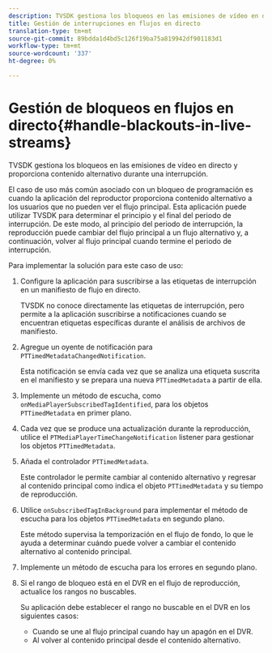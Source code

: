 ```yaml
---
description: TVSDK gestiona los bloqueos en las emisiones de vídeo en directo y proporciona contenido alternativo durante una interrupción.
title: Gestión de interrupciones en flujos en directo
translation-type: tm+mt
source-git-commit: 89bdda1d4bd5c126f19ba75a819942df901183d1
workflow-type: tm+mt
source-wordcount: '337'
ht-degree: 0%

---
```



# Gestión de bloqueos en flujos en directo{#handle-blackouts-in-live-streams}

TVSDK gestiona los bloqueos en las emisiones de vídeo en directo y proporciona contenido alternativo durante una interrupción.

El caso de uso más común asociado con un bloqueo de programación es cuando la aplicación del reproductor proporciona contenido alternativo a los usuarios que no pueden ver el flujo principal. Esta aplicación puede utilizar TVSDK para determinar el principio y el final del periodo de interrupción. De este modo, al principio del periodo de interrupción, la reproducción puede cambiar del flujo principal a un flujo alternativo y, a continuación, volver al flujo principal cuando termine el periodo de interrupción.

Para implementar la solución para este caso de uso:

1. Configure la aplicación para suscribirse a las etiquetas de interrupción en un manifiesto de flujo en directo.

   TVSDK no conoce directamente las etiquetas de interrupción, pero permite a la aplicación suscribirse a notificaciones cuando se encuentran etiquetas específicas durante el análisis de archivos de manifiesto.
1. Agregue un oyente de notificación para `PTTimedMetadataChangedNotification`.

   Esta notificación se envía cada vez que se analiza una etiqueta suscrita en el manifiesto y se prepara una nueva `PTTimedMetadata` a partir de ella.

1. Implemente un método de escucha, como `onMediaPlayerSubscribedTagIdentified`, para los objetos `PTTimedMetadata` en primer plano.

1. Cada vez que se produce una actualización durante la reproducción, utilice el `PTMediaPlayerTimeChangeNotification` listener para gestionar los objetos `PTTimedMetadata`.

1. Añada el controlador `PTTimedMetadata`.

   Este controlador le permite cambiar al contenido alternativo y regresar al contenido principal como indica el objeto `PTTimedMetadata` y su tiempo de reproducción.

1. Utilice `onSubscribedTagInBackground` para implementar el método de escucha para los objetos `PTTimedMetadata` en segundo plano.

   Este método supervisa la temporización en el flujo de fondo, lo que le ayuda a determinar cuándo puede volver a cambiar el contenido alternativo al contenido principal.

1. Implemente un método de escucha para los errores en segundo plano.
1. Si el rango de bloqueo está en el DVR en el flujo de reproducción, actualice los rangos no buscables.

   Su aplicación debe establecer el rango no buscable en el DVR en los siguientes casos:

   * Cuando se une al flujo principal cuando hay un apagón en el DVR.
   * Al volver al contenido principal desde el contenido alternativo.

